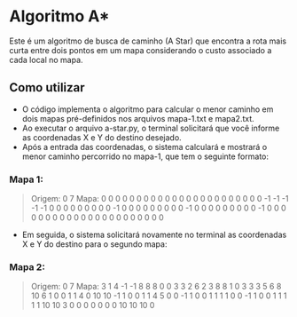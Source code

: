 # Algoritmo A*

Este é um algoritmo de busca de caminho (A Star) que encontra a rota mais curta entre dois pontos em um mapa considerando o custo associado a cada local no mapa.

## Como utilizar

- O código implementa o algoritmo para calcular o menor caminho em dois mapas pré-definidos nos arquivos mapa-1.txt e mapa2.txt.
- Ao executar o arquivo a-star.py, o terminal solicitará que você informe as coordenadas X e Y do destino desejado.
- Após a entrada das coordenadas, o sistema calculará e mostrará o menor caminho percorrido no mapa-1, que tem o seguinte formato:

### Mapa 1:
> Origem: 
> 0 7
> Mapa:
> 0  0  0  0  0  0  0  0  0  0
> 0  0  0  0  0  0  0  0  0  0
> 0  0  0 -1 -1 -1 -1 -1  0  0
> 0  0  0  0  0  0  0 -1  0  0
> 0  0  0  0  0  0  0 -1  0  0
> 0  0  0  0  0  0  0 -1  0  0
> 0  0  0  0  0  0  0  0  0  0
> 0  0  0  0  0  0  0  0  0  0

- Em seguida, o sistema solicitará novamente no terminal as coordenadas X e Y do destino para o segundo mapa:

### Mapa 2:
> Origem:
> 0 7
> Mapa:
> 3  1  4 -1 -1  8  8  8  0  0
> 3  3  2  6  2  3  8  8  1  0
> 3  3  3  5  6  8 10  6  1  0
> 0  1  1  4  0 10 10 -1  1  0
> 0  1  1  4  5  0  0 -1  1  0
> 0  1  1  1  1  0  0 -1  1  0
> 0  1  1  1  1  1 10 10  3  0
> 0  0  0  0  0  0 10 10 10  0